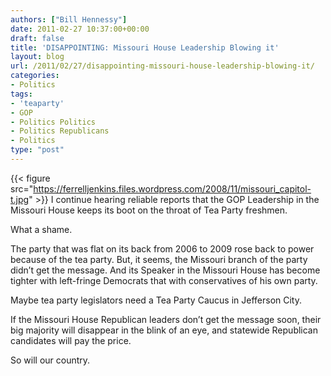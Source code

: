 ```yaml
---
authors: ["Bill Hennessy"]
date: 2011-02-27 10:37:00+00:00
draft: false
title: 'DISAPPOINTING: Missouri House Leadership Blowing it'
layout: blog
url: /2011/02/27/disappointing-missouri-house-leadership-blowing-it/
categories:
- Politics
tags:
- 'teaparty'
- GOP
- Politics Politics
- Politics Republicans
- Politics
type: "post"
---
```


{{< figure src="https://ferrelljenkins.files.wordpress.com/2008/11/missouri_capitol-t.jpg" >}}
I continue hearing reliable reports that the GOP Leadership in the Missouri House keeps its boot on the throat of Tea Party freshmen. 

 

What a shame.

 

The party that was flat on its back from 2006 to 2009 rose back to power because of the tea party. But, it seems, the Missouri branch of the party didn’t get the message. And its Speaker in the Missouri House has become tighter with left-fringe Democrats that with conservatives of his own party. 

 

Maybe tea party legislators need a Tea Party Caucus in Jefferson City. 

 

If the Missouri House Republican leaders don’t get the message soon, their big majority will disappear in the blink of an eye, and statewide Republican candidates will pay the price. 

 

So will our country. 
